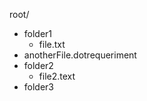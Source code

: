 root/
  - folder1
    - file.txt
  - anotherFile.dotrequeriment
  - folder2
    - file2.text
  - folder3